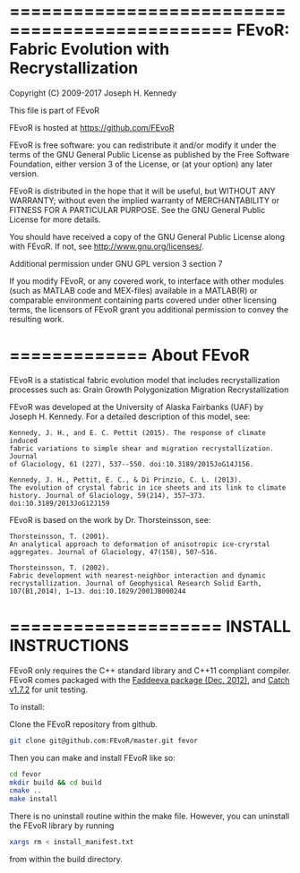 ===============================================
 FEvoR: Fabric Evolution with Recrystallization
===============================================
Copyright (C) 2009-2017  Joseph H. Kennedy

This file is part of FEvoR

FEvoR is hosted at https://github.com/FEvoR

FEvoR is free software: you can redistribute it and/or modify it under the terms
of the GNU General Public License as published by the Free Software Foundation,
either version 3 of the License, or (at your option) any later version.

FEvoR is distributed in the hope that it will be useful, but WITHOUT ANY
WARRANTY; without even the implied warranty of MERCHANTABILITY or FITNESS FOR A
PARTICULAR PURPOSE.  See the GNU General Public License for more details.

You should have received a copy of the GNU General Public License along with
FEvoR.  If not, see <http://www.gnu.org/licenses/>.

Additional permission under GNU GPL version 3 section 7

If you modify FEvoR, or any covered work, to interface with other modules (such
as MATLAB code and MEX-files) available in a MATLAB(R) or comparable environment
containing parts covered under other licensing terms, the licensors of FEvoR
grant you additional permission to convey the resulting work.

=============
 About FEvoR
=============

FEvoR is a statistical fabric evolution model that includes 
recrystallization processes such as:
    Grain Growth
    Polygonization
    Migration Recrystallization

FEvoR was developed at the University of Alaska Fairbanks (UAF) by 
Joseph H. Kennedy. For a detailed description of this model, see:
 
    Kennedy, J. H., and E. C. Pettit (2015). The response of climate induced
    fabric variations to simple shear and migration recrystallization. Journal
    of Glaciology, 61 (227), 537--550. doi:10.3189/2015JoG14J156. 
    
    Kennedy, J. H., Pettit, E. C., & Di Prinzio, C. L. (2013). 
    The evolution of crystal fabric in ice sheets and its link to climate 
    history. Journal of Glaciology, 59(214), 357–373. 
    doi:10.3189/2013JoG12J159

FEvoR is based on the work by Dr. Thorsteinsson, see:

    Thorsteinsson, T. (2001). 
    An analytical approach to deformation of anisotropic ice-cryrstal 
    aggregates. Journal of Glaciology, 47(158), 507–516.
    
    Thorsteinsson, T. (2002). 
    Fabric development with nearest-neighbor interaction and dynamic 
    recrystallization. Journal of Geophysical Research Solid Earth, 
    107(B1,2014), 1–13. doi:10.1029/2001JB000244

====================
INSTALL INSTRUCTIONS
====================

FEvoR only requires the C++ standard library and C++11 compliant compiler.
FEvoR comes packaged with the [Faddeeva package (Dec.
2012)](http://ab-initio.mit.edu/wiki/index.php/Faddeeva_Package), and
[Catch v1.7.2](://github.com/philsquared/Catch) for unit testing.

To install:

Clone the FEvoR repository from github. 

```bash
git clone git@github.com:FEvoR/master.git fevor
```

Then you can make and install FEvoR like so:

```bash
cd fevor
mkdir build && cd build
cmake ..
make install
```
There is no uninstall routine within the make file. However, you can uninstall
the FEvoR library by running

```bash
xargs rm < install_manifest.txt
```

from within the build directory. 
